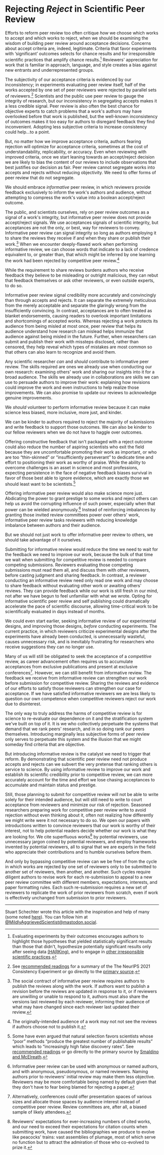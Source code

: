 # Rejecting *Reject* in Scientific Peer Review

Efforts to reform peer review too often critique *how* we choose which works to accept and which works to reject, when we should be examining the wisdom of building peer review around acceptance decisions. Concerns about accept criteria are, indeed, legitimate. Criteria that favor experiments with ‘significant’ outcomes selects for chance results and for irresponsible scientific practices that amplify chance results.[^evaluating-experiments-by-their-outcomes] Reviewers' appreciation for work that is familiar in approach, language, and style creates a bias against new entrants and underrepresented groups.

The subjectivity of our acceptance criteria is evidenced by our inconsistency; in experiments evaluating peer review itself, half of the works accepted by one set of peer reviewers were rejected by parallel sets of reviewers.[^consistency] Scientists and the public use peer review to gauge the integrity of research, but our inconsistency in segregating accepts makes it a less credible signal. Peer review is also often the best chance for objective experts to catch problems that a work's authors may have overlooked before that work is published, but the well-known inconsistency of outcomes makes it too easy for authors to disregard feedback they find inconvenient. Adopting less subjective criteria to increase consistency could help...to a point.

But, no matter how we improve acceptance criteria, authors fearing rejection will optimize for acceptance criteria, sometimes at the cost of understandability, replicability, or accuracy. Even when reviewing with improved criteria, once we start leaning towards an accept/reject decision we are likely to bias the content of our reviews to include observations that best justifies our decision as fair. Peer review cannot segregate works into accepts and rejects without reducing objectivity. We need to offer forms of peer review that do not segregate.

<!-- 
To get the benefits of peer review without losing Yet, We need peer review to identify problems they might have overlooked and to signal the work's credibility to their audience. We need to allow them to get the ben To empower researchers to write for their intended audience (readers, not reviewers) and enlist reviewers to help them, we should offer forms of peer review that do not segregate. -->

We should embrace *informative* peer review, in which reviewers provide feedback exclusively to inform the work's authors and audience, without attempting to compress the work's value into a boolean accept/reject outcome.

The public, and scientists ourselves, rely on peer review outcomes as a signal of a work's integrity, but informative peer review does not provide accept/reject signals. We use acceptances signals of scientific integrity, but acceptances are not the only, or best, way for reviewers to convey. Informative peer review can signal integrity so long as authors employing it to share the reviews they receive if and when they share or publish their work.[^social-contract] When we encounter deeply-flawed work when performing informative review, we can choose words that indicate to a lack of credence equivalent to, or greater than, that which might be inferred by one learning the work had been rejected by competitive peer review.[^rejects-invisible-if-unpublished]

While the requirement to share reviews burdens authors who receive feedback they believe to be misleading or outright malicious, they can rebut that feedback themselves or ask other reviewers, or even outside experts, to do so.
<!-- 

Implicit obligation to update review if author has made good faith effort to address feedback
  Move here and delete from below
  The skills we already use in collaborations are skills we can use to persuade authors to improve their work: explaining how revisions could improve the work and even instructions to help realize those improvements. We can also promise to update our reviews to acknowledge genuine improvements.
-->

Informative peer review signal credibility more accurately and convincingly than through accepts and rejects. It can separate the extremely meticulous from the merely acceptable and separate the glaringly wrong from the insufficiently convincing. In contrast, acceptances are to often treated as blanket endorsements, causing readers to overlook important limitations and shortcomings of accepted works. Whereas rejecting a work protects its audience from being misled at most once, peer review that helps its audience understand how research can mislead helps immunize that audience against being misled in the future. Further, when researchers can submit and publish their work with missteps disclosed, rather than censored, they help reveal which types of mistakes are most common so that others can also learn to recognize and avoid them.

<!-- #### We should promote the adoption informative peer review -->

Any scientific researcher *can* and *should* contribute to informative peer review. The skills required are ones we already use when conducting our own research: examining others' work and sharing our insights into it for a broad audience. The skills we already use in collaborations are skills we can use to persuade authors to improve their work: explaining how revisions could improve the work and even instructions to help realize those improvements. We can also promise to update our reviews to acknowledge genuine improvements.

<!-- When we perform informative peer review, we are serving to help a work's audience understand the work better and to help the work's authors improve it. Serving people is more fulfilling than serving the -->
We *should* volunteer to perform informative review because it can make science less biased, more inclusive, more just, and kinder.

<!-- Our selection of observations to share in our reviews will be less subject to [confirmation bias](https://en.wikipedia.org/wiki/Confirmation_bias) to support an accept or reject decision if there is no such decision to make. Supporting informative review can make science more inclusive be are naturally biased to accept work by authors similar to us, whether it's because the work addresses problems similar to our own or because the writing uses a dialect more familiar to us, and thus there is a structural bias to reject work by those underrepresented in science. -->
We can be kinder to authors required to reject the majority of submissions and write feedback to support those outcomes. We can also be kinder to our fellow reviewers when we do not have to haggle over outcomes. 

Offering constructive feedback that isn't packaged with a reject outcome could also reduce the number of aspiring scientists who exit the field because they are uncomfortable promoting their work as important, or who are too “thin-skinned” or “insufficiently perseverant” to dedicate time and effort to positioning their work as worthy of praise. While the ability to overcome challenges is an asset in science and most professions, expecting persistence in the face of negative feedback biases survival in favor of those best able to ignore evidence, which are exactly those we should least want to be scientists.[^selection-of-scientists]
<!-- We should make science more welcoming of those who see zero sum games as antithetical to an endeavor meant to increase *everyone's* knowledge. -->

Offering informative peer review would also make science more just. Abdicating the power to grant prestige to some works and reject others can help us avoid the corrupting influence of such power, especially when that power can be wielded anonymously.[^anonymity] Instead of reinforcing imbalances by granting those invited review committees power over others' work, informative peer review tasks reviewers with reducing knowledge imbalance between authors and their audience.

But we should not just work to offer informative peer review to others, we should take advantage of it ourselves.

<!--
    In the short-run, informative peer review prior to competitive peer review makes a work more competitive.
    In the long-run, informative peer review allows us to separate the cooperative goals of furthering science from the competitive goals of status and stratification. Separate the industry of science from the act of science.
    (Informative peer review provides public goods: helping authors improve their work and helping others understand it.
    Competitive peer review supports the stratification system that supports the industry of science, but doesn't serve science itself.)
 -->

Submitting for informative review would reduce the time we need to wait for the feedback we need to improve our work, because the bulk of that time we wait when submitting for competitive review is needed to compare competing submissions. Reviewers evaluating those competing submissions must read them all, and discuss them with other reviewers, before casting judgment and sharing feedback. In contrast, a reviewer conducting an informative review need only read one work and may choose to share feedback without evaluating other work or awaiting others' reviews. They can provide feedback while our work is still fresh in our mind, not after we have begun to feel unfamiliar with what we wrote. Opting for informative scientific peer review and self publishing could dramatically accelerate the pace of scientific discourse, allowing time-critical work to be scientifically evaluated in days instead of months.

We could even start earlier, seeking informative review of our experimental designs, and improving those designs, *before* conducting experiments.  The current practice, in which reviewers criticize experimental designs after the experiments have already been conducted, is unnecessarily wasteful, causes unnecessary risk, and is inevitably frustrating for researchers who receive suggestions they can no longer use.

Many of us will still be obligated to seek the acceptance of a *competitive* review, as career advancement often requires us to accumulate acceptances from exclusive publications and present at exclusive conferences[^reviewers-are-biased-sample]. However, we can still benefit from informative review. The feedback we receive from informative review can strengthen our work before submission for competitive review. Sharing the reviews and evidence of our efforts to satisfy those reviewers can strengthen our case for acceptance. If we have satisfied informative reviewers we are less likely to question our own competence when competitive reviewers reject our work due to disinterest.

The only way to truly address the harms of competitive review is for science to re-evaluate our dependence on it and the stratification system we've built on top of it. It is we who collectively perpetuate the systems that demand that we rank peers' research, and in so doing rank our peers themselves. Introducing marginally less subjective forms of peer review only serves to perpetuate this system and the illusion that we might someday find criteria that are objective.

<!-- Counting acceptances may save us all some time in evaluating which papers are worth reading and which candidates are worth interviewing, but the tax this system imposes on our time costs much more time than it saves. -->

But introducing informative review is the catalyst we need to trigger that reform. By demonstrating that scientific peer review need not produce accepts and rejects can we subvert the very pretense that ranking others is service to science. By using informative review to improve our work and establish its scientific credibility prior to competitive review, we can more accurately account for the time and effort we lose chasing acceptances to accumulate and maintain status and prestige. 


Still, those planning to submit for competitive review will not be able to write solely for their intended audience, but will still need to write to court acceptance from reviewers and minimize our risk of rejection. Seasoned researchers preparing work for competitive peer review write to avoid rejection without even thinking about it, often not realizing how differently we might write were it not necessary to do so. We open our papers with introductions written to convince reviewers that our work is worthy of their interest, not to help potential readers decide whether our work is what they are looking for. We cite superfluous works[^citation-counts] by potential reviewers, use unnecessary jargon coined by potential reviewers, and employ frameworks invented by potential reviewers, all to signal that we are experts in the field who appreciate their contributions and to humble ourselves before them.

And only by bypassing competitive review can we be free of from the cycle in which works are rejected by one set of reviewers only to be submitted to another set of reviewers, then another, and another. Such cycles require diligent authors to revise work for each re-submission to appeal to a new peer review committee with different members, expectations, interests, and paper formatting rules. Each such re-submission requires a new set of reviewers to replicate the work of prior reviewers from scratch, even if work is effectively unchanged from submission to prior reviewers.




---

Stuart Schechter wrote this article with the inspiration and help of many (some noted [here](./Acknowledgements.md)). You can follow him at [@MildlyAggrievedScientist@mastodon.social](https://mastodon.social/@MildlyAggrievedScientist).


[^evaluating-experiments-by-their-outcomes]: Evaluating experiments by their outcomes encourages authors to highlight those hypotheses that yielded statistically significant results than those that didn't, hypothesize potentially significant results only after seeing data [(HARKing)](./Recommended-Readings.md#harking-hypothesizing-after-the-results-are-known), and to engage in [other irresponsible scientific practices](./Recommended-Readings.md#rein-in-the-four-horsemen-of-irreproducibility).
<!-- ALREADY in ^selection-of-scientists That poor scientific practices increase one's chance of publication has been said to cause the [natural selection of bad science](https://royalsocietypublishing.org/doi/10.1098/rsos.160384) and, by implication, the natural selection of bad scientists. -->
<!-- to elide details reviewers might find uninteresting (even if needed to replicate the experiment), to inflate their contributions, to dedicate more space and attention to -->
<!-- <p>Authors may be tempted to aggrandize their research to look more important. In some fields (including [mine](./Notes.md#speculation)), researchers are even pressured by reviewers to go beyond factual reporting of results to speculate about their research's impact and importance.</p> -->

[^consistency]: See [recommended readings](./Recommended-Readings.md#the-neurips-2021-consistency-experiment) for a summary of the The NeurIPS 2021 Consistency Experiment or go directly to the [primary source](https://blog.neurips.cc/2021/12/08/the-neurips-2021-consistency-experiment/).

[^subjective-integrity]: To understand why integrity is inherently subjective, consider an experiment that attempts to prove a hypothesis by rejecting a null hypothesis. The experiment does not consider or attempt to test a third hypothesis that would also lead the null hypothesis to be rejected. If a reviewer considers that third hypothesis sufficiently implausible, the third hypothesis does not impact the integrity of the experiment. If a reviewer considers the third hypothesis sufficiently plausible, they might conclude that the experiment should have been designed to disprove it as well.

[^open-peer-review]: Informative peer review is similar to [open peer review](https://en.wikipedia.org/wiki/Open_peer_review) in that reviews are published. Open peer review often a form of competitive peer review and may only make requirements of publishing reviews for accepted papers.

[^social-contract]: The social contract of informative peer review requires authors to publish the reviews along with the work. If authors want to publish a revision before the reviews are updated in response to it, or if reviewers are unwilling or unable to respond to it, authors must also share the versions last reviewed by each reviewer, informing their audience of what may have changed since each reviewer last updated their review.

[^rejects-invisible-if-unpublished]: The originally-intended audience of a work may not not see the reviews if authors choose not to publish it.

[^anonymity]: Informative peer review can be used with anonymous or named authors, and with anonymous, pseudonymous, or named reviewers. Naming authors prior to reviewers' initial review may make them less objective. Reviewers may be more comfortable being named by default given that they don't have to fear being blamed for rejecting a paper.

[^citation-counts]: Reviewers' expectations for ever-increasing numbers of cited works, and our need to exceed their expectations for citation counts when submitting work, have caused the bibliographies we produce to evolve like peacocks' trains: vast assemblies of plumage, most of which serve no function but to attract the admiration of those who co-evolved to prize it.

[^selection-of-scientists]: Some have even argued that natural selection favors scientists whose “poor” methods “produce the greatest number of publishable results” which leads to “increasingly high false discovery rates”. See [recommended readings](./Recommended-Readings.md/#the-natural-selection-of-bad-science) or go directly to the primary source by [Smaldino and McElreath](https://royalsocietypublishing.org/doi/10.1098/rsos.160384).


[^reviewers-are-biased-sample]: Alternatively, conferences could offer presentation spaces of various sizes and allocate those spaces by audience interest instead of competitive peer review. Review committees are, after all, a biased sample of likely attendees.
